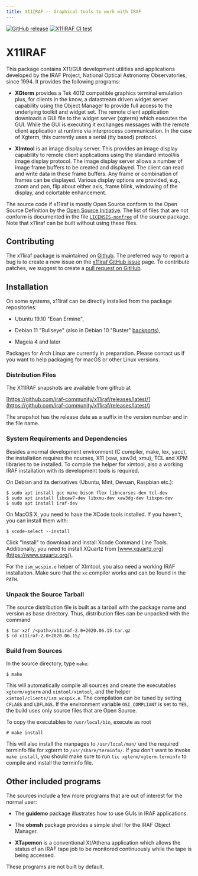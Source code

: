 ```yaml
---
title: X11IRAF -- Graphical tools to work with IRAF
---
```


[![GitHub release](https://img.shields.io/github/release/iraf-community/x11iraf.svg)](https://github.com/iraf-community/x11iraf/releases/latest)
[![X11IRAF CI test](https://github.com/iraf-community/x11iraf/workflows/X11IRAF%20CI%20test/badge.svg)](https://github.com/iraf-community/x11iraf/actions?query=workflow%3A%22X11IRAF+CI+test%22)

# X11IRAF

This package contains X11/GUI development utilities and applications developed
by the IRAF Project, National Optical Astronomy Observatories, since 1994. It
provides the following programs:

 * **XGterm** provides a Tek 4012 compatible graphics terminal emulation plus,
   for clients in the know, a datastream driven widget server capability using
   the Object Manager to provide full access to the underlying toolkit and
   widget set.  The remote client application downloads a GUI file to the
   widget server (xgterm) which executes the GUI.  While the GUI is executing
   it exchanges messages with the remote client application at runtime via
   interprocess communication.  In the case of Xgterm, this currently uses a
   serial (tty based) protocol.

 * **XImtool** is an image display server.  This provides an image display
   capability to remote client applications using the standard imtool/iis
   image display protocol.  The image display server allows a number of image
   frame buffers to be created and displayed.  The client can read and write
   data in these frame buffers.  Any frame or combination of frames can be
   displayed.  Various display options are provided, e.g., zoom and pan, flip
   about either axis, frame blink, windowing of the display, and colortable
   enhancement.

The source code if x11iraf is mostly Open Source conform to the Open Source
Definition by the [Open Source Initiative](https://opensource.org/osd). 
The list of files that are not conform is documented in the file
[`LICENSES-nonfree`](https://github.com/iraf-community/x11iraf/blob/main/LICENSES-nonfree)
of the source package. Note that x11iraf can be built without using these
files.


## Contributing

The x11iraf package is maintained on
[Github](https://github.com/iraf-community/x11iraf). The preferred way
to report a bug is to create a new issue on the [x11iraf GitHub
issue](https://github.com/iraf-community/x11iraf/issues) page.  To
contribute patches, we suggest to create a [pull request on
GitHub](https://github.com/iraf-community/x11iraf/pulls).


## Installation

On some systems, x11iraf can be directly installed from the package
repositories:

 * Ubuntu 19.10 "Eoan Ermine",

 * Debian 11 "Bullseye" (also in Debian 10 "Buster"
   [backports](https://backports.debian.org/)),

 * Mageia 4 and later

Packages for Arch Linux are currently in preparation. Please contact us if
you want to help packaging for macOS or other Linux versions.


### Distribution Files

The X11IRAF snapshots are available from github at

[https://github.com/iraf-community/x11iraf/releases/latest/](https://github.com/iraf-community/x11iraf/releases/latest/)

The snapshot has the release date as a suffix in the version number
and in the file name.


### System Requirements and Dependencies

Besides a normal development environment (C compiler, make, lex, yacc), the
installation requires the ncurses, X11 (xaw, xaw3d, xmu), TCL and XPM
libraries to be installed. To compile the helper for ximtool, also a working
IRAF installation with its development tools is required.

On Debian and its derivatives (Ubuntu, Mint, Devuan, Raspbian etc.):

    $ sudo apt install gcc make bison flex libncurses-dev tcl-dev
    $ sudo apt install libxaw7-dev libxmu-dev xaw3dg-dev libxpm-dev
    $ sudo apt install iraf-dev

On MacOS X, you need to have the XCode tools installed. If you
haven't, you can install them with:

    $ xcode-select --install

Click "Install" to download and install Xcode Command Line
Tools. Additionally, you need to install XQuartz from
[www.xquartz.org](https://www.xquartz.org/).

For the `ism_wcspix.e` helper of XImtool, you also need a working IRAF
installation. Make sure that the `xc` compiler works and can be found in the
`PATH`.


### Unpack the Source Tarball

The source distribution file is built as a tarball with the package
name and version as base directory. Thus, distribution files can be
unpacked with the command

    $ tar xzf /<path>/x11iraf-2.0+2020.06.15.tar.gz
    $ cd x11iraf-2.0+2020.06.15/


### Build from Sources

In the source directory, type `make`:

    $ make

This will automatically compile all sources and create the executables
`xgterm/xgterm` and `ximtool/ximtool`, and the helper
`ximtool/clients/ism_wcspix.e`. The compilation can be tuned by
setting `CFLAGS` and `LDFLAGS`. If the environment variable
`OSI_COMPLIANT` is set to `YES`, the build uses only source files that
are Open Source.

To copy the executables to `/usr/local/bin`, execute as root

    # make install

This will also install the manpages to `/usr/local/man/` und the
required terminfo file for xgterm to `/usr/share/terminfo/`. If you
don't want to invoke `make install`, you should make sure to run
`tic xgterm/xgterm.terminfo` to compile and install the terminfo file.


## Other included programs

The sources include a few more programs that are out of interest for
the normal user:

 * The **guidemo** package illustrates how to use GUIs in IRAF applications.

 * The **obmsh** package provides a simple shell for the IRAF Object Manager.

 * **XTapemon** is a conventional Xt/Athena application which allows the status
   of an IRAF tape job to be monitored continuously while the tape is being
   accessed.

These programs are not built by default.
